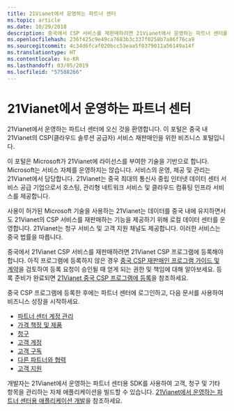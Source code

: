 ```yaml
---
title: 21Vianet에서 운영하는 파트너 센터
ms.topic: article
ms.date: 10/29/2018
description: 중국에서 CSP 서비스를 재판매하려면 21Vianet에서 운영하는 파트너 센터를 사용하세요.
ms.openlocfilehash: 236f425c9e49ca7683b3c337f0258b7a86f76ca9
ms.sourcegitcommit: 4c34d6fcaf020bcc53eaa5f0379011a56149a14f
ms.translationtype: HT
ms.contentlocale: ko-KR
ms.lasthandoff: 03/05/2019
ms.locfileid: "57588266"
---
```

# <a name="partner-center-operated-by-21vianet"></a>21Vianet에서 운영하는 파트너 센터

21Vianet에서 운영하는 파트너 센터에 오신 것을 환영합니다. 이 포털은 중국 내 21Vianet의 CSP(클라우드 솔루션 공급자) 서비스 재판매인을 위한 비즈니스 포털입니다. 

이 포털은 Microsoft가 21Vianet에 라이선스를 부여한 기술을 기반으로 합니다. Microsoft는 서비스 자체를 운영하지는 않습니다. 서비스의 운영, 제공 및 관리는 21Vianet에서 담당합니다. 21Vianet는 중국 최대의 통신사 중립 인터넷 데이터 센터 서비스 공급 기업으로서 호스팅, 관리형 네트워크 서비스 및 클라우드 컴퓨팅 인프라 서비스를 제공합니다. 

사용이 허가된 Microsoft 기술을 사용하는 21Vianet는 데이터를 중국 내에 유지하면서도 21Vianet의 CSP 서비스를 재판매하는 기능을 제공하기 위해 로컬 데이터 센터를 운영합니다. 21Vianet는 청구 서비스 및 고객 지원 채널도 제공합니다. 이러한 서비스는 중국 법률을 따릅니다.

중국에서 21Vianet CSP 서비스를 재판매하려면 21Vianet CSP 프로그램에 등록해야 합니다. 아직 프로그램에 등록하지 않은 경우 [중국 CSP 재판매인 프로그램 가이드 및 계약](csp-program-guide-and-agreements.md)을 검토하여 등록 요청이 승인될 때 얻게 되는 권한 및 책임에 대해 알아보세요. 등록 준비가 완료되면 [21Vianet 중국 CSP 프로그램에 등록](enrolling-in-the-csp-program.md)을 참조하세요.

중국 CSP 프로그램에 등록한 후에는 파트너 센터에 로그인하고, 다음 문서를 사용하여 비즈니스 성장을 시작하세요.  
   
-   [파트너 센터 계정 관리](partner-center-account-setup.md)
-   [가격 책정 및 제품](see-offers-and-pricing.md)
-   [청구](billing.md)
-   [고객 계정](customer-accounts.md)
-   [고객 구독](customer-subscriptions.md)
-   [다른 파트너와 협력](work-with-other-partners.md)
-   [ 고객 지원](customer-support.md)

개발자는 21Vianet에서 운영하는 파트너 센터용 SDK를 사용하여 고객, 청구 및 기타 항목을 관리하는 자체 애플리케이션을 빌드할 수 있습니다. [21Vianet에서 운영하는 파트너 센터용 애플리케이션 개발](develop-for-partner-center.md)을 참조하세요.